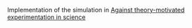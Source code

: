 Implementation of the simulation in [Against theory-motivated experimentation in science](https://warwick.ac.uk/fac/soc/wbs/subjects/bsci/research/laboratory/lab_meetings/dubovaetal2021_random_experimentation.pdf)